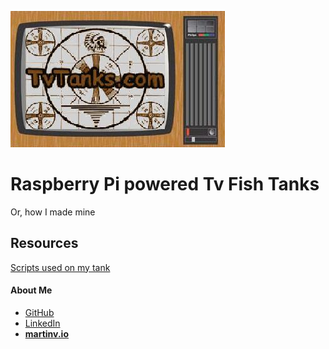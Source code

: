 ![TvTanks logo](/assets/images/tvtanktv.JPG)

# Raspberry Pi powered Tv Fish Tanks
Or, how I made mine 

## Resources 
[Scripts used on my tank](/assets/scripts)

#### About Me
* <a href="https://github.com/martinvicknair" target="_blank">GitHub</a>
* <a href="https://linkedin.com/in/martinvicknair" target="_blank">LinkedIn</a> 
* **<a href="https://martinv.io" target="_blank">martinv.io</a>**
